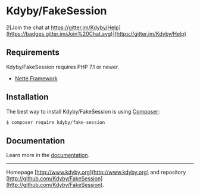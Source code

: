 Kdyby/FakeSession
======

[![Join the chat at https://gitter.im/Kdyby/Help](https://badges.gitter.im/Join%20Chat.svg)](https://gitter.im/Kdyby/Help)


Requirements
------------

Kdyby/FakeSession requires PHP 7.1 or newer.

- [Nette Framework](https://github.com/nette/nette)


Installation
------------

The best way to install Kdyby/FakeSession is using  [Composer](http://getcomposer.org/):

```sh
$ composer require kdyby/fake-session
```


Documentation
------------

Learn more in the [documentation](https://github.com/Kdyby/FakeSession/blob/master/docs/en/index.md).


-----

Homepage [http://www.kdyby.org](http://www.kdyby.org) and repository [http://github.com/Kdyby/FakeSession](http://github.com/Kdyby/FakeSession).
